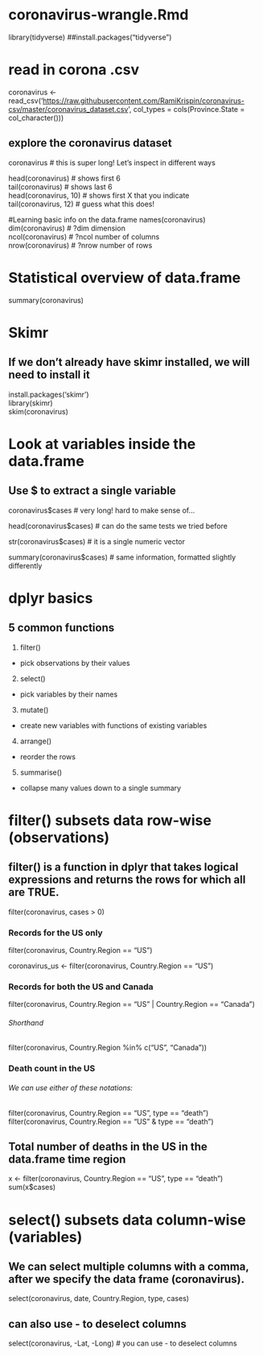 coronavirus-wrangle.Rmd
================

library(tidyverse) \#\#install.packages(“tidyverse”)

# read in corona .csv

coronavirus \<-
read\_csv(‘<https://raw.githubusercontent.com/RamiKrispin/coronavirus-csv/master/coronavirus_dataset.csv>’,
col\_types = cols(Province.State = col\_character()))

## explore the coronavirus dataset

coronavirus \# this is super long\! Let’s inspect in different ways

head(coronavirus) \# shows first 6  
tail(coronavirus) \# shows last 6  
head(coronavirus, 10) \# shows first X that you indicate  
tail(coronavirus, 12) \# guess what this does\!

\#Learning basic info on the data.frame names(coronavirus)  
dim(coronavirus) \# ?dim dimension  
ncol(coronavirus) \# ?ncol number of columns  
nrow(coronavirus) \# ?nrow number of rows

# Statistical overview of data.frame

summary(coronavirus)

# Skimr

## If we don’t already have skimr installed, we will need to install it

install.packages(‘skimr’)  
library(skimr)  
skim(coronavirus)

# Look at variables inside the data.frame

## Use $ to extract a single variable

coronavirus$cases \# very long\! hard to make sense of…

head(coronavirus$cases) \# can do the same tests we tried before

str(coronavirus$cases) \# it is a single numeric vector

summary(coronavirus$cases) \# same information, formatted slightly
differently

# dplyr basics

## 5 common functions

1.  filter()

<!-- end list -->

  - pick observations by their values

<!-- end list -->

2.  select()

<!-- end list -->

  - pick variables by their names

<!-- end list -->

3.  mutate()

<!-- end list -->

  - create new variables with functions of existing variables

<!-- end list -->

4.  arrange()

<!-- end list -->

  - reorder the rows

<!-- end list -->

5.  summarise()

<!-- end list -->

  - collapse many values down to a single summary

# filter() subsets data row-wise (observations)

## filter() is a function in dplyr that takes logical expressions and returns the rows for which all are TRUE.

filter(coronavirus, cases \> 0)

### Records for the US only

filter(coronavirus, Country.Region == “US”)

coronavirus\_us \<- filter(coronavirus, Country.Region == “US”)

### Records for both the US and Canada

filter(coronavirus, Country.Region == “US” | Country.Region == “Canada”)

###### Shorthand

filter(coronavirus, Country.Region %in% c(“US”, “Canada”))

### Death count in the US

###### We can use either of these notations:

filter(coronavirus, Country.Region == “US”, type == “death”)  
filter(coronavirus, Country.Region == “US” & type == “death”)

## Total number of deaths in the US in the data.frame time region

x \<- filter(coronavirus, Country.Region == “US”, type == “death”)  
sum(x$cases)

# select() subsets data column-wise (variables)

## We can select multiple columns with a comma, after we specify the data frame (coronavirus).

select(coronavirus, date, Country.Region, type, cases)

## can also use - to deselect columns

select(coronavirus, -Lat, -Long) \# you can use - to deselect columns

